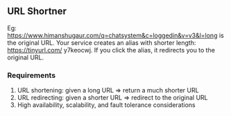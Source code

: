 ## URL Shortner
Eg: https://www.himanshugaur.com/q=chatsystem&c=loggedin&v=v3&l=long is the original
URL. Your service creates an alias with shorter length: https://tinyurl.com/ y7keocwj. If you
click the alias, it redirects you to the original URL.

### Requirements
1. URL shortening: given a long URL => return a much shorter URL
2. URL redirecting: given a shorter URL => redirect to the original URL
3. High availability, scalability, and fault tolerance considerations
